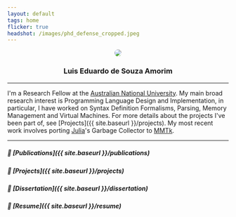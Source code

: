 ```yaml
---
layout: default
tags: home
flicker: true
headshot: /images/phd_defense_cropped.jpeg
---
```


<div style="text-align: center;">
  <img style="border-radius: 50%; max-width: 250px;" src="{{ page.headshot }}">
</div>


<center> <h3> Luis Eduardo de Souza Amorim </h3> </center>

---

I'm a Research Fellow at the [Australian National University](https://www.anu.edu.au). My main broad research interest is Programming Language Design and Implementation, in particular, I have worked on Syntax Definition Formalisms, Parsing, Memory Management and Virtual Machines. For more details about the projects I've been part of, see [Projects]({{ site.baseurl }}/projects). My most recent work involves porting [Julia](https://julialang.org)'s Garbage Collector to [MMTk](https://www.mmtk.io).

---

##### 🔗 [Publications]({{ site.baseurl }}/publications)

##### 🔗 [Projects]({{ site.baseurl }}/projects)

##### 💾 [Dissertation]({{ site.baseurl }}/dissertation)

##### 💾 [Resume]({{ site.baseurl }}/resume)